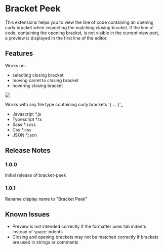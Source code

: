 # Bracket Peek

This extensions helps you to view the line of code containing an opening curly bracket when inspecting the matching closing bracket.
If the line of code, containing the opening bracket, is not visible in the current view port, a preview is displayed in the first line of the editor.

## Features
Works on:
- selecting closing bracket
- moving carret to closing bracket
- hovering closing bracket

![](https://raw.githubusercontent.com/j0meinaster/bracket-peek/master/preview.gif)


Works with any file type containing curly brackets '{ ... }'_
- Javascript    *.js
- Typescript    *.ts
- Sass          *.scss
- Css           *.css
- JSON          *.json

## Release Notes

### 1.0.0

Initial release of bracket-peek

### 1.0.1

Rename display name to "Bracket Peek"

## Known Issues

- Preview is not intended correctly if the formatter uses tab indents instead of space indents
- Closing and opening brackets may not be matched correctly if brackets are used in strings or comments